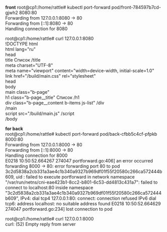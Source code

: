 **front**
root@cp1:/home/rattle# kubectl port-forward pod/front-784597b7cd-gjwh2 8080:80  
Forwarding from 127.0.0.1:8080 -> 80  
Forwarding from [::1]:8080 -> 80  
Handling connection for 8080  


root@cp1:/home/rattle# curl 127.0.0.1:8080  
 !DOCTYPE html   
 html lang="ru"   
 head   
   title Список /title    
    meta charset="UTF-8"    
    meta name="viewport" content="width=device-width, initial-scale=1.0"   
    link href="/build/main.css" rel="stylesheet"   
 head   
 body   
   main class="b-page"  
        h1 class="b-page__title" Список /h1    
    div class="b-page__content b-items js-list" /div    
    /main   
    script src="/build/main.js" /script   
/body 
  

**for back**  
root@cp1:/home/rattle# kubectl port-forward pod/back-cfbb5c4cf-pfpkb 8000:80  
Forwarding from 127.0.0.1:8000 -> 80  
Forwarding from [::1]:8000 -> 80  
Handling connection for 8000  
E0218 10:50:52.664267  274047 portforward.go:406] an error occurred forwarding 8000 -> 80: error forwarding port 80 to pod   3c2d5838a2cb331a3ae4c1b340a9327b969df01f55f20580c266ca572444b609, uid : failed to execute portforward in network namespace "/var/run/netns/cni-eae423b1-8cc2-b801-6c53-dd4813c431a7": failed to connect to localhost:80 inside namespace "3c2d5838a2cb331a3ae4c1b340a9327b969df01f55f20580c266ca572444b609", IPv4: dial tcp4 127.0.0.1:80: connect: connection refused IPv6 dial tcp6: address localhost: no suitable address found
E0218 10:50:52.664629  274047 portforward.go:234] lost connection to pod

 
root@cp1:/home/rattle# curl 127.0.0.1:8000  
curl: (52) Empty reply from server  


